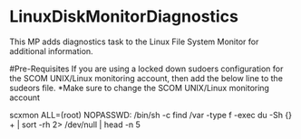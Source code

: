 # LinuxDiskMonitorDiagnostics
This MP adds diagnostics task to the Linux File System Monitor for additional information.

#Pre-Requisites
If you are using a locked down sudoers configuration for the SCOM UNIX/Linux monitoring account, then add the below line to the sudeors file.
*Make sure to change the SCOM UNIX/Linux monitoring account

scxmon ALL=(root) NOPASSWD: /bin/sh -c find /var -type f -exec du -Sh {} + | sort -rh 2> /dev/null | head -n 5
